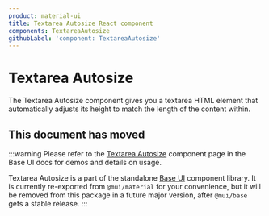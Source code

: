 ```yaml
---
product: material-ui
title: Textarea Autosize React component
components: TextareaAutosize
githubLabel: 'component: TextareaAutosize'
---
```


# Textarea Autosize

<p class="description">The Textarea Autosize component gives you a textarea HTML element that automatically adjusts its height to match the length of the content within.</p>

## This document has moved

:::warning
Please refer to the [Textarea Autosize](/base-ui/react-textarea-autosize/) component page in the Base UI docs for demos and details on usage.

Textarea Autosize is a part of the standalone [Base UI](/base-ui/getting-started/) component library.
It is currently re-exported from `@mui/material` for your convenience, but it will be removed from this package in a future major version, after `@mui/base` gets a stable release.
:::
